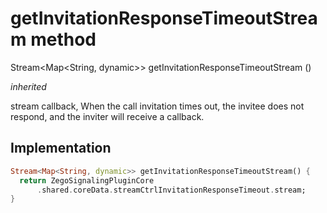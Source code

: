 


# getInvitationResponseTimeoutStream method








Stream&lt;Map&lt;String, dynamic>> getInvitationResponseTimeoutStream
()

_<span class="feature">inherited</span>_



<p>stream callback, When the call invitation times out, the invitee does not respond, and the inviter will receive a callback.</p>



## Implementation

```dart
Stream<Map<String, dynamic>> getInvitationResponseTimeoutStream() {
  return ZegoSignalingPluginCore
      .shared.coreData.streamCtrlInvitationResponseTimeout.stream;
}
```







